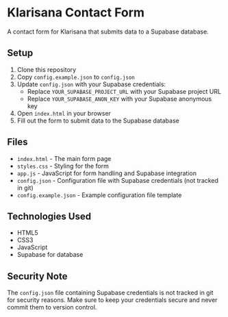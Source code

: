 # Klarisana Contact Form

A contact form for Klarisana that submits data to a Supabase database.

## Setup

1. Clone this repository
2. Copy `config.example.json` to `config.json`
3. Update `config.json` with your Supabase credentials:
   - Replace `YOUR_SUPABASE_PROJECT_URL` with your Supabase project URL
   - Replace `YOUR_SUPABASE_ANON_KEY` with your Supabase anonymous key
4. Open `index.html` in your browser
5. Fill out the form to submit data to the Supabase database

## Files

- `index.html` - The main form page
- `styles.css` - Styling for the form
- `app.js` - JavaScript for form handling and Supabase integration
- `config.json` - Configuration file with Supabase credentials (not tracked in git)
- `config.example.json` - Example configuration file template

## Technologies Used

- HTML5
- CSS3
- JavaScript
- Supabase for database

## Security Note

The `config.json` file containing Supabase credentials is not tracked in git for security reasons. Make sure to keep your credentials secure and never commit them to version control. 